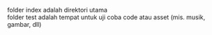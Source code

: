 folder index adalah direktori utama <br>
folder test adalah tempat untuk uji coba code atau asset (mis. musik, gambar, dll)
